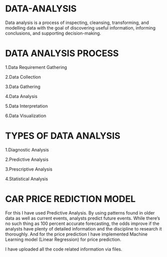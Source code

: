 # DATA-ANALYSIS
Data analysis is a process of inspecting, cleansing, transforming, and modelling data with the goal of discovering useful information, informing conclusions, and supporting decision-making.
# DATA ANALYSIS PROCESS
1.Data Requirement Gathering

2.Data Collection

3.Data Gathering

4.Data Analysis

5.Data Interpretation

6.Data Visualization
# TYPES OF DATA ANALYSIS
1.Diagnostic Analysis

2.Predictive Analysis

3.Prescriptive Analysis

4.Statistical Analysis
# CAR PRICE REDICTION MODEL
For this I have used Predictive Analysis. By using patterns found in older data as well as current events, analysts predict future events. While there’s no such thing as 100 percent accurate forecasting, the odds improve if the analysts have plenty of detailed information and the discipline to research it thoroughly.
And for the price prediction I have implemented Machine Learning model (Linear Regression) for price prediction.

I have uploaded all the code related information via files.

